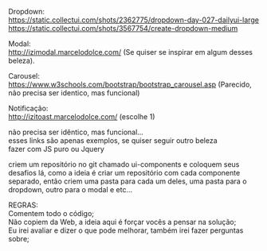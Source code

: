 Dropdown:  
https://static.collectui.com/shots/2362775/dropdown-day-027-dailyui-large  
https://static.collectui.com/shots/3567754/create-dropdown-medium  
  
Modal:  
http://izimodal.marcelodolce.com/ (Se quiser se inspirar em algum desses beleza).  

Carousel:  
https://www.w3schools.com/bootstrap/bootstrap_carousel.asp (Parecido, não precisa ser identico, mas funcional)  

Notificação:  
http://izitoast.marcelodolce.com/ (escolhe 1)  

não precisa ser idêntico, mas funcional...  
esses links são apenas exemplos, se quiser seguir outro beleza  
fazer com JS puro ou Jquery  
 
criem um repositório no git chamado ui-components e coloquem seus desafios lá, como a ideia é criar um repositório com cada componente separado, então criem uma pasta para cada um deles, uma pasta para o dropdown, outro para o modal e etc...

REGRAS:   
Comentem todo o código;  
Não copiem da Web, a ideia aqui é forçar vocês a pensar na solução;  
Eu irei avaliar e dizer o que pode melhorar, também irei fazer perguntas sobre;  